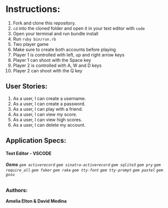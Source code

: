 # **Instructions:**

  1.  Fork and clone this repository.
  2.  ```cd``` into the cloned folder and open it in your text editor with ```code```
  3.  Open your terminal and run bundle install
  4.  Run  ```ruby bin/run.rb```
  5.  Two player game
  6.  Make sure to create both accounts before playing 
  7.  Player 1 is controlled with left, up and right arrow keys
  8.  Player 1 can shoot with the Space key
  9.  Player 2 is controlled with A, W and D keys
  10. Player 2 can shoot with the Q key


 ## **User Stories:**
  1. As a user, I can create a username. 
  2. As a user, I can create a password.
  3. As a user, I can play with a friend.  
  4. As a user, I can view my score. 
  5. As a user, I can view high scores. 
  6. As a user, I can delete my account. 


 ## **Application Specs:**

####  **Text Editor - VSCODE** 
 

###### **Gems** ```gem activerecord``` ```gem sinatra-activerecord```  ```gem sqlite3``` ```gem pry``` ```gem require_all``` ```gem faker``` ```gem rake``` ```gem tty-font``` ```gem tty-prompt``` ```gem pastel``` ```gem gosu```       


### **Authors:**

**Amelia Elton  &  David Medina**